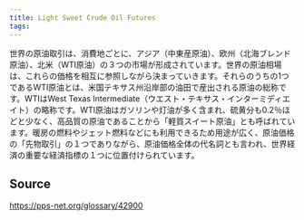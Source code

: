 ```yaml
---
title: Light Sweet Crude Oil Futures
tags: 
---
```


世界の原油取引は、消費地ごとに、アジア（中東産原油）、欧州（北海ブレンド原油）、北米（WTI原油）の３つの市場が形成されています。世界の原油相場は、これらの価格を相互に参照しながら決まっていきます。それらのうちの1つであるWTI原油とは、米国テキサス州沿岸部の油田で産出される原油の総称です。WTIはWest Texas Intermediate（ウエスト・テキサス・インターミディエイト）の略称です。WTI原油はガソリンや灯油が多く含まれ、硫黄分も0.2％ほどと少なく、高品質の原油であることから「軽質スイート原油」とも呼ばれています。暖房の燃料やジェット燃料などにも利用できるため用途が広く、原油価格の「先物取引」の１つでありながら、原油価格全体の代名詞とも言われ、世界経済の重要な経済指標の１つに位置付けられています。

## Source
https://pps-net.org/glossary/42900